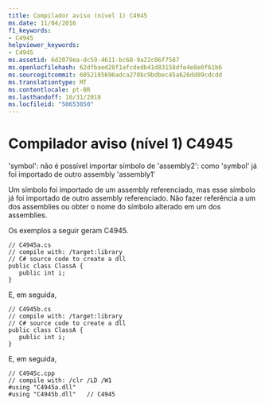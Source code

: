 ```yaml
---
title: Compilador aviso (nível 1) C4945
ms.date: 11/04/2016
f1_keywords:
- C4945
helpviewer_keywords:
- C4945
ms.assetid: 6d2079ea-dc59-4611-bc68-9a22c06f7587
ms.openlocfilehash: 62dfbaed28f1afcdedb41d83158dfe4e8e0f61b6
ms.sourcegitcommit: 6052185696adca270bc9bdbec45a626dd89cdcdd
ms.translationtype: MT
ms.contentlocale: pt-BR
ms.lasthandoff: 10/31/2018
ms.locfileid: "50653850"
---
```

# <a name="compiler-warning-level-1-c4945"></a>Compilador aviso (nível 1) C4945

'symbol': não é possível importar símbolo de 'assembly2': como 'symbol' já foi importado de outro assembly 'assembly1'

Um símbolo foi importado de um assembly referenciado, mas esse símbolo já foi importado de outro assembly referenciado. Não fazer referência a um dos assemblies ou obter o nome do símbolo alterado em um dos assemblies.

Os exemplos a seguir geram C4945.

```
// C4945a.cs
// compile with: /target:library
// C# source code to create a dll
public class ClassA {
   public int i;
}
```

E, em seguida,

```
// C4945b.cs
// compile with: /target:library
// C# source code to create a dll
public class ClassA {
   public int i;
}
```

E, em seguida,

```
// C4945c.cpp
// compile with: /clr /LD /W1
#using "C4945a.dll"
#using "C4945b.dll"   // C4945
```